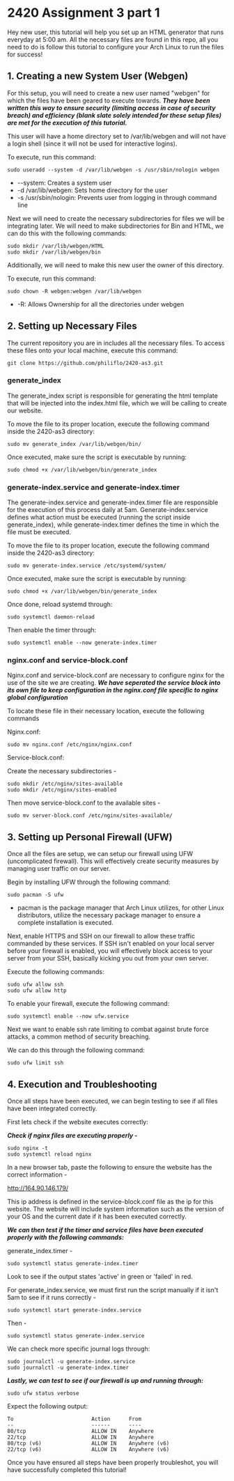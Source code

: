 # 2420 Assignment 3 part 1

Hey new user, this tutorial will help you set up an HTML generator that runs everyday at 5:00 am. All the necessary files are found in this repo, all you need to do is follow this tutorial to configure your Arch Linux to run the files for success!

## 1. Creating a new System User (Webgen)

For this setup, you will need to create a new user named "webgen" for which the files have been geared to execute towards. ***They have been written this way to ensure security (limiting access in case of security breach) and efficiency (blank slate solely intended for these setup files) are met for the execution of this tutorial.***

This user will have a home directory set to /var/lib/webgen and will not have a login shell (since it will not be used for interactive logins). 

To execute, run this command: 
```
sudo useradd --system -d /var/lib/webgen -s /usr/sbin/nologin webgen
```
- --system: Creates a system user
- -d /var/lib/webgen: Sets home directory for the user
- -s /usr/sbin/nologin: Prevents user from logging in through command line

Next we will need to create the necessary subdirectories for files we will be integrating later. 
We will need to make subdirectories for Bin and HTML, we can do this with the following commands: 
```
sudo mkdir /var/lib/webgen/HTML
sudo mkdir /var/lib/webgen/bin
```
Additionally, we will need to make this new user the owner of this directory. 

To execute, run this command:
```
sudo chown -R webgen:webgen /var/lib/webgen
```
- -R: Allows Ownership for all the directories under webgen

## 2. Setting up Necessary Files

The current repository you are in includes all the necessary files. To access these files onto your local machine, execute this command:
```
git clone https://github.com/philiflo/2420-as3.git
```
### generate_index

The generate_index script is responsible for generating the html template that will be injected into the index.html file, which we will be calling to create our website. 

To move the file to its proper location, execute the following command inside the 2420-as3 directory:
```
sudo mv generate_index /var/lib/webgen/bin/
```
Once executed, make sure the script is executable by running:
```
sudo chmod +x /var/lib/webgen/bin/generate_index
```
### generate-index.service and generate-index.timer

The generate-index.service and generate-index.timer file are responsible for the execution of this process daily at 5am. Generate-index.service defines what action must be executed (running the script inside generate_index), while generate-index.timer defines the time in which the file must be executed. 

To move the file to its proper location, execute the following command inside the 2420-as3 directory:
```
sudo mv generate-index.service /etc/systemd/system/
```
Once executed, make sure the script is executable by running:
```
sudo chmod +x /var/lib/webgen/bin/generate_index
```
Once done, reload systemd through: 
```
sudo systemctl daemon-reload
```
Then enable the timer through:
```
sudo systemctl enable --now generate-index.timer
```
### nginx.conf and service-block.conf

Nginx.conf and service-block.conf are necessary to configure nginx for the use of the site we are creating. ***We have seperated the service block into its own file to keep configuration in the nginx.conf file specific to nginx global configuration***

To locate these file in their necessary location, execute the following commands

Nginx.conf:
```
sudo mv nginx.conf /etc/nginx/nginx.conf
```
Service-block.conf:

Create the necessary subdirectories - 
```
sudo mkdir /etc/nginx/sites-available
sudo mkdir /etc/nginx/sites-enabled
```
Then move service-block.conf to the available sites - 
```
sudo mv server-block.conf /etc/nginx/sites-available/
```
## 3. Setting up Personal Firewall (UFW)

Once all the files are setup, we can setup our firewall using UFW (uncomplicated firewall). This will effectively create security measures by managing user traffic on our server. 

Begin by installing UFW through the following command: 
```
sudo pacman -S ufw
```
- pacman is the package manager that Arch Linux utilizes, for other Linux distributors, utilize the necessary package manager to ensure a complete installation is executed.

Next, enable HTTPS and SSH on our firewall to allow these traffic commanded by these services. If SSH isn't enabled on your local server before your firewall is enabled, you will effectively block access to your server from your SSH, basically kicking you out from your own server. 

Execute the following commands:
```
sudo ufw allow ssh
sudo ufw allow http
```
To enable your firewall, execute the following command: 
```
sudo systemctl enable --now ufw.service
```
Next we want to enable ssh rate limiting to combat against brute force attacks, a common method of security breaching. 

We can do this through the following command: 
```
sudo ufw limit ssh
```
## 4. Execution and Troubleshooting

Once all steps have been executed, we can begin testing to see if all files have been integrated correctly. 

First lets check if the website executes correctly:

***Check if nginx files are executing properly -***
```
sudo nginx -t
sudo systemctl reload nginx
```
In a new browser tab, paste the following to ensure the website has the correct information -

http://164.90.146.179/

This ip address is defined in the service-block.conf file as the ip for this website. The website will include system information such as the version of your OS and the current date if it has been executed correctly. 

***We can then test if the timer and service files have been executed properly with the following commands:***

generate_index.timer - 
```
sudo systemctl status generate-index.timer
```
Look to see if the output states 'active' in green or 'failed' in red.

For generate_index.service, we must first run the script manually if it isn't 5am to see if it runs correctly - 
```
sudo systemctl start generate-index.service
```
Then -
```
sudo systemctl status generate-index.service
```
We can check more specific journal logs through: 
```
sudo journalctl -u generate-index.service
sudo journalctl -u generate-index.timer
```
***Lastly, we can test to see if our firewall is up and running through:***
```
sudo ufw status verbose
```
Expect the following output: 

```
To                         Action      From
--                         ------      ----
80/tcp                     ALLOW IN    Anywhere
22/tcp                     ALLOW IN    Anywhere
80/tcp (v6)                ALLOW IN    Anywhere (v6)
22/tcp (v6)                ALLOW IN    Anywhere (v6)
```

Once you have ensured all steps have been properly troubleshot, you will have successfully completed this tutorial!


